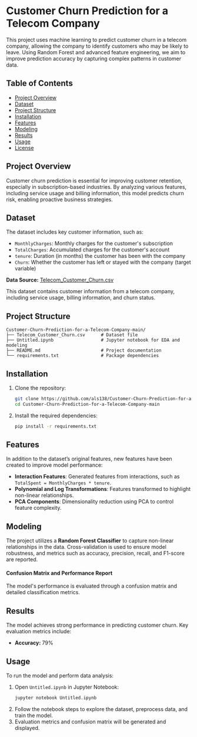 
# Customer Churn Prediction for a Telecom Company

This project uses machine learning to predict customer churn in a telecom company, allowing the company to identify customers who may be likely to leave. Using Random Forest and advanced feature engineering, we aim to improve prediction accuracy by capturing complex patterns in customer data.

## Table of Contents
- [Project Overview](#project-overview)
- [Dataset](#dataset)
- [Project Structure](#project-structure)
- [Installation](#installation)
- [Features](#features)
- [Modeling](#modeling)
- [Results](#results)
- [Usage](#usage)
- [License](#license)

## Project Overview
Customer churn prediction is essential for improving customer retention, especially in subscription-based industries. By analyzing various features, including service usage and billing information, this model predicts churn risk, enabling proactive business strategies.

## Dataset
The dataset includes key customer information, such as:
- `MonthlyCharges`: Monthly charges for the customer's subscription
- `TotalCharges`: Accumulated charges for the customer's account
- `tenure`: Duration (in months) the customer has been with the company
- `Churn`: Whether the customer has left or stayed with the company (target variable)

**Data Source:** [Telecom_Customer_Churn.csv](./Telecom_Customer_Churn.csv) 

This dataset contains customer information from a telecom company, including service usage, billing information, and churn status.

## Project Structure
```
Customer-Churn-Prediction-for-a-Telecom-Company-main/
├── Telecom_Customer_Churn.csv      # Dataset file
├── Untitled.ipynb                  # Jupyter notebook for EDA and modeling
├── README.md                       # Project documentation
└── requirements.txt                # Package dependencies
```

## Installation
1. Clone the repository:
   ```bash
   git clone https://github.com/als138/Customer-Churn-Prediction-for-a-Telecom-Company.git
   cd Customer-Churn-Prediction-for-a-Telecom-Company-main
   ```
2. Install the required dependencies:
   ```bash
   pip install -r requirements.txt
   ```

## Features
In addition to the dataset’s original features, new features have been created to improve model performance:
- **Interaction Features**: Generated features from interactions, such as `TotalSpent = MonthlyCharges * tenure`.
- **Polynomial and Log Transformations**: Features transformed to highlight non-linear relationships.
- **PCA Components**: Dimensionality reduction using PCA to control feature complexity.

## Modeling
The project utilizes a **Random Forest Classifier** to capture non-linear relationships in the data. Cross-validation is used to ensure model robustness, and metrics such as accuracy, precision, recall, and F1-score are reported.

#### Confusion Matrix and Performance Report
The model's performance is evaluated through a confusion matrix and detailed classification metrics.

## Results
The model achieves strong performance in predicting customer churn. Key evaluation metrics include:
- **Accuracy:** 79%

## Usage
To run the model and perform data analysis:
1. Open `Untitled.ipynb` in Jupyter Notebook:
   ```bash
   jupyter notebook Untitled.ipynb
   ```
2. Follow the notebook steps to explore the dataset, preprocess data, and train the model.
3. Evaluation metrics and confusion matrix will be generated and displayed.
